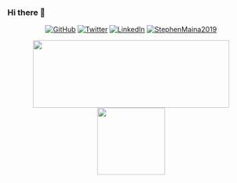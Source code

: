 ### Hi there 👋

<p align="center">
  <a href="https://github.com/StephenMaina2019"><img src="https://img.shields.io/github/followers/StephenMaina2019.svg?label=GitHub&style=social" alt="GitHub"></a>
  <a href="https://twitter.com/MuchenduOnIt"><img src="https://img.shields.io/twitter/follow/MuchenduOnIt?label=Twitter&style=social" alt="Twitter"></a>
  <a href="https://www.linkedin.com/in/muchendu-maina-a0762a1a1"><img src="https://img.shields.io/badge/LinkedIn--_.svg?style=social&logo=linkedin" alt="LinkedIn"></a>
  <a href="/"><img src="https://komarev.com/ghpvc/?username=StephenMaina2019&label=Profile%20Views&color=orange&style=flat" alt="StephenMaina2019" /></a>
</p>

<p align="center">
  <img height="137.3px" src="https://github-readme-stats.vercel.app/api?username=StephenMaina2019&show_icons=true&theme=highcontrast" width="400">
  <a href="https://github.com/StephenMaina2019/github-readme-stats"><img height="137.3px"  src="https://github-readme-stats.vercel.app/api/top-langs/?username=StephenMaina2019&layout=compact&theme=highcontrast" /></a>
 </p>

<!--
**StephenMaina2019/StephenMaina2019** is a ✨ _special_ ✨ repository because its `README.md` (this file) appears on your GitHub profile.

Here are some ideas to get you started:

- 🔭 I’m currently working on ...
- 🌱 I’m currently learning ...
- 👯 I’m looking to collaborate on ...
- 🤔 I’m looking for help with ...
- 💬 Ask me about ...
- 📫 How to reach me: ...
- 😄 Pronouns: ...
- ⚡ Fun fact: ...
-->
